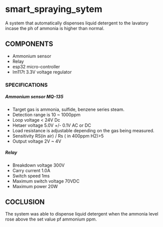 # smart_spraying_sytem
A system that automatically dispenses liquid detergent to the lavatory incase the ph of ammonia is higher than normal.

## COMPONENTS
 - Ammonium sensor
 - Relay
 - esp32 micro-controller
 - lm117t  3.3V voltage regulator
 
 

### SPECIFICATIONS
##### Ammonium sensor MQ-135
 - Target gas is ammonia, sulfide, benzene series steam.
 - Detection range is 10 ~ 1000ppm
 - Loop voltage < 24V Dc
 - Hetaer voltage  5.0V +/- 0.1V AC or DC
 - Load resistance is adjustable depending on the gas being measured.
 - Sensitivity  RS(in air) / Rs ( in 400ppm H2)>5
 - Output voltage 2V ~ 4V
 
##### Relay
- Breakdown voltage 300V 
- Carry current 1.0A
- Switch speed 1ms
- Maximum switch voltage 70VDC
- Maximum power 20W


## COCLUSION
 The system was able to dispense liquid detergent when the ammonia level rose above the set value pf ammonium ppm.

